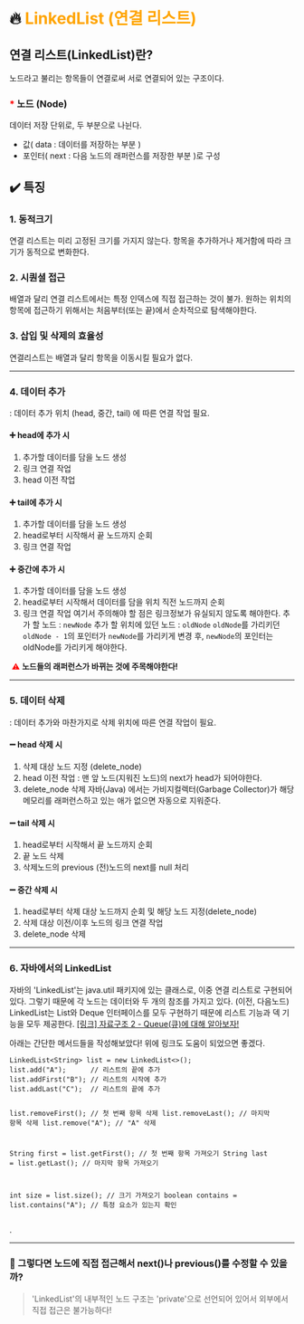 <h1 id="🔥-span-stylecolororangelinkedlist-연결-리스트span">🔥 <span style="color: Orange;">LinkedList (연결 리스트)</span></h1>
<h2 id="연결-리스트linkedlist란">연결 리스트(LinkedList)란?</h2>
<p>노드라고 불리는 항목들이 연결로써 서로 연결되어 있는 구조이다.
<img alt="" src="https://velog.velcdn.com/images/cchoijjinyoung/post/bb8bf231-276a-4b4b-b77d-38c12a59d244/image.png" /></p>
<h3 id="span-stylecolorredspan-노드-node"><span style="color: red;">*</span> 노드 (Node)</h3>
<p>데이터 저장 단위로, 두 부분으로 나뉜다.</p>
<ul>
<li>값( data : 데이터를 저장하는 부분 )</li>
<li>포인터( next : 다음 노드의 래퍼런스를 저장한 부분 )로 구성</li>
</ul>
<h2 id="✔️-특징">✔️ 특징</h2>
<h3 id="1-동적크기">1. 동적크기</h3>
<p>연결 리스트는 미리 고정된 크기를 가지지 않는다. 항목을 추가하거나 제거함에 따라 크기가 동적으로 변화한다.</p>
<h3 id="2-시퀀셜-접근">2. 시퀀셜 접근</h3>
<p>배열과 달리 연결 리스트에서는 특정 인덱스에 직접 접근하는 것이 불가.
원하는 위치의 항목에 접근하기 위해서는 처음부터(또는 끝)에서 순차적으로 탐색해야한다.</p>
<h3 id="3-삽입-및-삭제의-효율성">3. 삽입 및 삭제의 효율성</h3>
<p>연결리스트는 배열과 달리 항목을 이동시킬 필요가 없다.</p>
<hr />

<h3 id="4-데이터-추가">4. 데이터 추가</h3>
<p>: 데이터 추가 위치 (head, 중간, tail) 에 따른 연결 작업 필요.</p>
<h4 id="➕-head에-추가-시">➕ head에 추가 시</h4>
<ol>
<li>추가할 데이터를 담을 노드 생성</li>
<li>링크 연결 작업</li>
<li>head 이전 작업</li>
</ol>
<h4 id="➕-tail에-추가-시">➕ tail에 추가 시</h4>
<ol>
<li>추가할 데이터를 담을 노드 생성</li>
<li>head로부터 시작해서 끝 노드까지 순회</li>
<li>링크 연결 작업</li>
</ol>
<h4 id="➕-중간에-추가-시">➕ 중간에 추가 시</h4>
<ol>
<li>추가할 데이터를 담을 노드 생성</li>
<li>head로부터 시작해서 데이터를 담을 위치 직전 노드까지 순회</li>
<li>링크 연결 작업
여기서 주의해야 할 점은 링크정보가 유실되지 않도록 해야한다.
추가 할 노드 : <code>newNode</code>
추가 할 위치에 있던 노드 : <code>oldNode</code>
<code>oldNode</code>를 가리키던 <code>oldNode - 1</code>의 포인터가 <code>newNode</code>를 가리키게 변경 후, <code>newNode</code>의 포인터는 oldNode를 가리키게 해야한다.</li>
</ol>
<p><img alt="" src="https://velog.velcdn.com/images/cchoijjinyoung/post/b15c26ba-ce99-4483-9467-1ad357614ff2/image.png" />
<span style="color: red;">⚠️</span> <strong>노드들의 래퍼런스가 바뀌는 것에 주목해야한다!</strong><img alt="" src="https://velog.velcdn.com/images/cchoijjinyoung/post/34b83fb4-f58d-49c3-bb98-0a3bb2dc5da3/image.png" /></p>
<hr />


<h3 id="5-데이터-삭제">5. 데이터 삭제</h3>
<p>: 데이터 추가와 마찬가지로 삭제 위치에 따른 연결 작업이 필요.</p>
<h4 id="➖-head-삭제-시">➖ head 삭제 시</h4>
<ol>
<li>삭제 대상 노드 지정 (delete_node)</li>
<li>head 이전 작업 : 맨 앞 노드(지워진 노드)의 next가 head가 되어야한다.</li>
<li>delete_node 삭제
자바(Java) 에서는 가비지컬렉터(Garbage Collector)가 해당 메모리를 래퍼런스하고 있는 애가 없으면 자동으로 지워준다.</li>
</ol>
<h4 id="➖-tail-삭제-시">➖ tail 삭제 시</h4>
<ol>
<li>head로부터 시작해서 끝 노드까지 순회</li>
<li>끝 노드 삭제</li>
<li>삭제노드의 previous (전)노드의 next를 null 처리</li>
</ol>
<h4 id="➖-중간-삭제-시">➖ 중간 삭제 시</h4>
<ol>
<li>head로부터 삭제 대상 노드까지 순회 및 해당 노드 지정(delete_node)</li>
<li>삭제 대상 이전/이후 노드의 링크 연결 작업</li>
<li>delete_node 삭제
<img alt="" src="https://velog.velcdn.com/images/cchoijjinyoung/post/b19f9f86-9c57-4ce0-b090-7f1f7ee2757c/image.png" /></li>
</ol>
<hr />

<h3 id="6-자바에서의-linkedlist">6. 자바에서의 LinkedList</h3>
<p>자바의 'LinkedList'는 java.util 패키지에 있는 클래스로, 이중 연결 리스트로 구현되어 있다. 그렇기 때문에 각 노드는 데이터와 두 개의 참조를 가지고 있다. (이전, 다음노드)
LinkedList는 List와 Deque 인터페이스를 모두 구현하기 때문에 리스트 기능과 덱 기능을 모두 제공한다.
<a href="https://velog.io/@cchoijjinyoung/%EC%9E%90%EB%A3%8C%EA%B5%AC%EC%A1%B0-2-Queue%ED%81%90%EC%97%90-%EB%8C%80%ED%95%B4-%EC%95%8C%EC%95%84%EB%B3%B4%EC%9E%90">[링크] 자료구조 2 - Queue(큐)에 대해 알아보자!</a></p>
<p>아래는 간단한 메서드들을 작성해보았다! 위에 링크도 도움이 되었으면 좋겠다.</p>
<pre><code class="language-java">LinkedList&lt;String&gt; list = new LinkedList&lt;&gt;();
list.add(&quot;A&quot;);      // 리스트의 끝에 추가
list.addFirst(&quot;B&quot;); // 리스트의 시작에 추가
list.addLast(&quot;C&quot;);  // 리스트의 끝에 추가

list.removeFirst(); // 첫 번째 항목 삭제
list.removeLast();  // 마지막 항목 삭제
list.remove(&quot;A&quot;);   // &quot;A&quot; 삭제

String first = list.getFirst(); // 첫 번째 항목 가져오기
String last = list.getLast();   // 마지막 항목 가져오기

int size = list.size();             // 크기 가져오기
boolean contains = list.contains(&quot;A&quot;); // 특정 요소가 있는지 확인
</code></pre>
<p>.</p>
<hr />


<h3 id="🤔-그렇다면-노드에-직접-접근해서-next나-previous를-수정할-수-있을까">🤔 그렇다면 노드에 직접 접근해서 next()나 previous()를 수정할 수 있을까?</h3>
<blockquote>
<p>'LinkedList'의 내부적인 노드 구조는 'private'으로 선언되어 있어서 외부에서 직접 접근은 불가능하다!</p>
</blockquote>